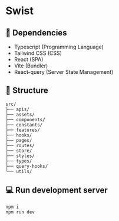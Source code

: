 # Swist

## 🧱 Dependencies

-   Typescript (Programming Language)
-   Tailwind CSS (CSS)
-   React (SPA)
-   Vite (Bundler)
-   React-query (Server State Management)

## 📂 Structure

```
src/
├── apis/
├── assets/
├── components/
├── constants/
├── features/
├── hooks/
├── pages/
├── routes/
├── store/
├── styles/
├── types/
├── query-hooks/
└── utils/
```

## 💻 Run development server

```
npm i
npm run dev
```
